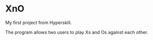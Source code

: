 # XnO
My first project from Hyperskill.

The program allows two users to play Xs and Os against each other.

